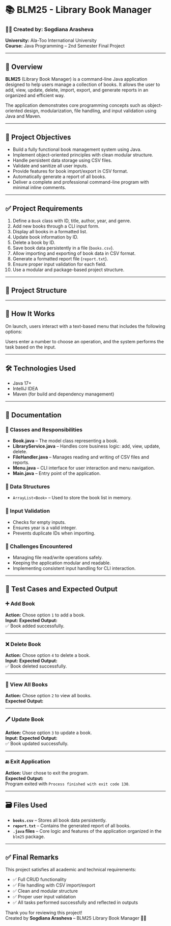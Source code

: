 # 📚 BLM25 - Library Book Manager

### 👩‍💻 Created by: Sogdiana Arasheva
**University:** Ala-Too International University  
**Course:** Java Programming – 2nd Semester Final Project

---

## 📝 Overview

**BLM25** (Library Book Manager) is a command-line Java application designed to help users manage a collection of books. It allows the user to add, view, update, delete, import, export, and generate reports in an organized and efficient way.

The application demonstrates core programming concepts such as object-oriented design, modularization, file handling, and input validation using Java and Maven.

---

## 🎯 Project Objectives

- Build a fully functional book management system using Java.
- Implement object-oriented principles with clean modular structure.
- Handle persistent data storage using CSV files.
- Validate and sanitize all user inputs.
- Provide features for book import/export in CSV format.
- Automatically generate a report of all books.
- Deliver a complete and professional command-line program with minimal inline comments.

---

## ✅ Project Requirements

1. Define a `Book` class with ID, title, author, year, and genre.
2. Add new books through a CLI input form.
3. Display all books in a formatted list.
4. Update book information by ID.
5. Delete a book by ID.
6. Save book data persistently in a file (`books.csv`).
7. Allow importing and exporting of book data in CSV format.
8. Generate a formatted report file (`report.txt`).
9. Ensure proper input validation for each field.
10. Use a modular and package-based project structure.

---

## 📂 Project Structure


---

## 📘 How It Works

On launch, users interact with a text-based menu that includes the following options:


Users enter a number to choose an operation, and the system performs the task based on the input.

---

## 🛠 Technologies Used

- Java 17+
- IntelliJ IDEA
- Maven (for build and dependency management)

---

## 📄 Documentation

### 🔹 Classes and Responsibilities

- **Book.java** – The model class representing a book.
- **LibraryService.java** – Handles core business logic: add, view, update, delete.
- **FileHandler.java** – Manages reading and writing of CSV files and reports.
- **Menu.java** – CLI interface for user interaction and menu navigation.
- **Main.java** – Entry point of the application.

### 🔹 Data Structures

- `ArrayList<Book>` – Used to store the book list in memory.

### 🔹 Input Validation

- Checks for empty inputs.
- Ensures year is a valid integer.
- Prevents duplicate IDs when importing.

### 🔹 Challenges Encountered

- Managing file read/write operations safely.
- Keeping the application modular and readable.
- Implementing consistent input handling for CLI interaction.

---

## 🧪 Test Cases and Expected Output

### ➕ Add Book
**Action:** Chose option `1` to add a book.  
**Input:**
**Expected Output:**  
✅ Book added successfully.

---

### ❌ Delete Book
**Action:** Chose option `4` to delete a book.  
**Input:**
**Expected Output:**  
✅ Book deleted successfully.

---

### 📖 View All Books
**Action:** Chose option `2` to view all books.  
**Expected Output:**

---

### 🖊️ Update Book
**Action:** Chose option `3` to update a book.  
**Input:**
**Expected Output:**  
✅ Book updated successfully.

---

### 🔚 Exit Application
**Action:** User chose to exit the program.  
**Expected Output:**  
Program exited with `Process finished with exit code 130`.

---

## 🗃 Files Used

- **`books.csv`** – Stores all book data persistently.
- **`report.txt`** – Contains the generated report of all books.
- **`.java` files** – Core logic and features of the application organized in the `blm25` package.

---

## ✅ Final Remarks

This project satisfies all academic and technical requirements:

- ✅ Full CRUD functionality
- ✅ File handling with CSV import/export
- ✅ Clean and modular structure
- ✅ Proper user input validation
- ✅ All tasks performed successfully and reflected in outputs

Thank you for reviewing this project!  
Created by **Sogdiana Arasheva** – BLM25 Library Book Manager 📖✨
